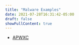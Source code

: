 ```yaml
---
title: "Malware Examples"
date: 2021-07-28T16:31:42-05:00
draft: false
showFullContent: true
---
```

- [APWXC](http://velodemo.ninja/docs/apwxc.exe)
